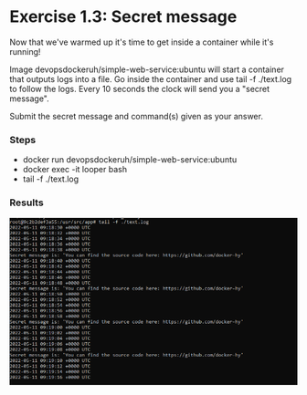 # Exercise 1.3: Secret message

Now that we've warmed up it's time to get inside a container while it's running!

Image devopsdockeruh/simple-web-service:ubuntu will start a container that outputs logs into a file. Go inside the container and use tail -f ./text.log to follow the logs. Every 10 seconds the clock will send you a "secret message".

Submit the secret message and command(s) given as your answer.

### Steps

- docker run devopsdockeruh/simple-web-service:ubuntu
- docker exec -it looper bash
- tail -f ./text.log

### Results

![Exercise 1.3](Exercise_1.3.png)
